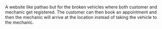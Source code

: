A website like pathao but for the broken vehicles where both customer and mechanic get registered. The customer can then book an appointment and then the mechanic will arrive at the location instead of taking the vehicle to the mechanic. 
